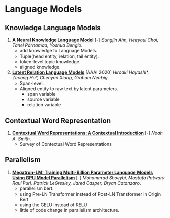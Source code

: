 # Language Models

## Knowledge Language Models

1. [**A Neural Knowledge Language Model**](https://github.com/iofu728/PaperRead/blob/master/paper/NLP/LM/KnowledgeLM.pdf) [-] _Sungjin Ahn, Heeyoul Choi, Tanel Pärnamaa, Yoshua Bengio_.
   - add knowledge to Language Models.
   - Tuple(head entity, relation, tail entity).
   - token-level topic knowledge.
   - aligned knowledge.
2. [**Latent Relation Language Models**](https://github.com/iofu728/PaperRead/blob/master/paper/NLP/LM/LatentRelationLM.pdf) [AAAI 2020] _Hiroaki Hayashi*, Zecong Hu*, Chenyan Xiong, Graham Neubig_.
   - Span-level.
   - Aligned entity to raw text by latent parameters.
     - span variable
     - source variable
     - relation variable

## Contextual Word Representation

1. [**Contextual Word Representations: A Contextual Introduction**](https://github.com/iofu728/PaperRead/blob/master/paper/NLP/LM/ContextualWordRepresentations.pdf) [-] _Noah A. Smith_.
   - Survey of Contextual Word Representations

## Parallelism

1. [**Megatron-LM: Training Multi-Billion Parameter Language Models Using GPU Model Parallelism**](https://github.com/iofu728/PaperRead/blob/master/NLP/Parallelism/Megatron-LM.pdf) [-] _Mohammad Shoeybi, Mostofa Patwary Raul Puri, Patrick LeGresley, Jared Casper, Bryan Catanzaro_.
   - parallelism bert.
   - using Pre-LN Transformer instead of Post-LN Transformer in Origin Bert
   - using the GELU instead of RELU
   - little of code change in parallelism architecture.
